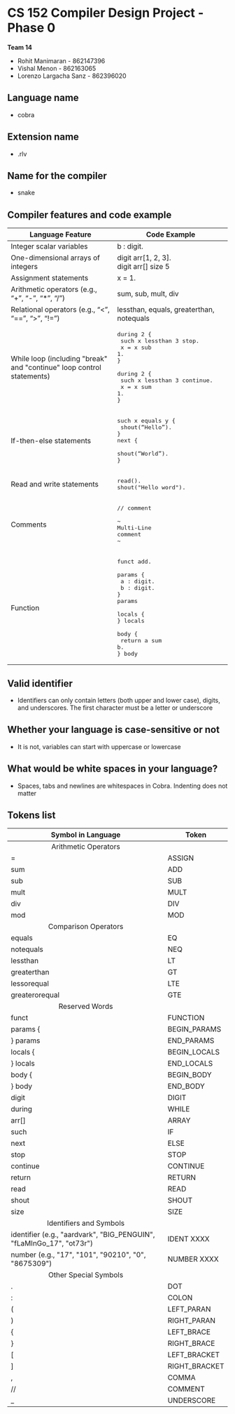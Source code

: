 # CS 152 Compiler Design Project - Phase 0

**Team 14**
* Rohit Manimaran - 862147396
* Vishal Menon - 862163065
* Lorenzo Largacha Sanz - 862396020

## Language name
* cobra

## Extension name
* .rlv

## Name for the compiler
* snake

## Compiler features and code example
| Language Feature                                                      | Code Example                                                                                                                                         |
|-----------------------------------------------------------------------|------------------------------------------------------------------------------------------------------------------------------------------------------|
| Integer scalar variables                                              | b : digit.                                                                                                                                           |
| One-dimensional arrays of integers                                    | digit arr[1, 2, 3].<br>digit arr[] size 5                                                                                                            |
| Assignment statements                                                 | x = 1.                                                                                                                                               |
| Arithmetic operators (e.g., “+”, “-”, “*”, “/”)                       | sum, sub, mult, div                                                                                                                                  | 
| Relational operators (e.g., “<”, “==”, “>”, “!=”)                     | lessthan, equals, greaterthan, notequals                                                                                                             |
| While loop (including "break" and "continue" loop control statements) | <pre>during 2 {<br>  such x lessthan 3 stop.<br>  x = x sub 1.<br>}<br><br>during 2 {<br>  such x lessthan 3 continue.<br>  x = x sum 1.<br>}        |
| If-then-else statements                                               | <pre>such x equals y {<br>  shout(“Hello”).<br>}<br>next {<br>  shout(“World”).<br>}                                                                 |
| Read and write statements                                             | <pre>read().<br>shout("Hello word").                                                                                                                 |
| Comments                                                              | <pre>// comment<br><br>~<br>Multi-Line<br>comment<br>~                                                                                               |
| Function                                                              | <pre>funct add.<br><br>params {<br>  a : digit.<br>  b : digit.<br>} params<br><br>locals {<br>} locals<br><br>body {<br>  return a sum b.<br>} body |

## Valid identifier
* Identifiers can only contain letters (both upper and lower case), digits, and underscores. The first character must be a letter or underscore

## Whether your language is case-sensitive or not
* It is not, variables can start with uppercase or lowercase

## What would be white spaces in your language?
* Spaces, tabs and newlines are whitespaces in Cobra. Indenting does not matter

## Tokens list
| Symbol in Language                                                   | Token         |
|----------------------------------------------------------------------|---------------|
| <center> Arithmetic Operators </center>                              |               |
| =                                                                    | ASSIGN        |
| sum                                                                  | ADD           | 
| sub                                                                  | SUB           |
| mult                                                                 | MULT          | 
| div                                                                  | DIV           | 
| mod                                                                  | MOD           |
| <center> Comparison Operators </center>                              |               | 
| equals                                                               | EQ            | 
| notequals                                                            | NEQ           |
| lessthan                                                             | LT            | 
| greaterthan                                                          | GT            | 
| lessorequal                                                          | LTE           |
| greaterorequal                                                       | GTE           | 
| <center> Reserved Words </center>                                    |               |
| funct                                                                | FUNCTION      | 
| params {                                                             | BEGIN_PARAMS  | 
| } params                                                             | END_PARAMS    |
| locals {                                                             | BEGIN_LOCALS  |
| } locals                                                             | END_LOCALS    |
| body {                                                               | BEGIN_BODY    |
| } body                                                               | END_BODY      |
| digit                                                                | DIGIT         |
| during                                                               | WHILE         | 
| arr[]                                                                | ARRAY         |
| such                                                                 | IF            | 
| next                                                                 | ELSE          |
| stop                                                                 | STOP          |
| continue                                                             | CONTINUE      | 
| return                                                               | RETURN        |
| read                                                                 | READ          |
| shout                                                                | SHOUT         |
| size                                                                 | SIZE          |
| <center> Identifiers and Symbols </center>                           |               | 
| identifier (e.g., "aardvark", "BIG_PENGUIN", "fLaMInGo_17", "ot73r") | IDENT XXXX    | 
| number (e.g., "17", "101", "90210", "0", "8675309")                  | NUMBER XXXX   | 
| <center> Other Special Symbols </center>                             |               | 
| .                                                                    | DOT           |
| :                                                                    | COLON         |
| (                                                                    | LEFT_PARAN    |
| )                                                                    | RIGHT_PARAN   |
| {                                                                    | LEFT_BRACE    |
| }                                                                    | RIGHT_BRACE   | 
| [                                                                    | LEFT_BRACKET  | 
| ]                                                                    | RIGHT_BRACKET |
| ,                                                                    | COMMA         |
| //                                                                   | COMMENT       |
| _                                                                    | UNDERSCORE    |
